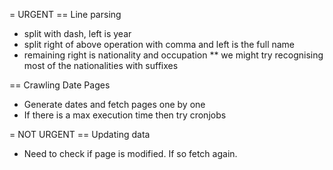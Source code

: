 = URGENT
== Line parsing
* split with dash, left is year
* split right of above operation with comma and left is the full name
* remaining right is nationality and occupation
** we might try recognising most of the nationalities with suffixes

== Crawling Date Pages
* Generate dates and fetch pages one by one
* If there is a max execution time then try cronjobs


= NOT URGENT
== Updating data
* Need to check if page is modified. If so fetch again.
